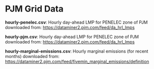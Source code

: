 # PJM Grid Data

__hourly-penelec.csv__: Hourly day-ahead LMP for PENELEC zone of PJM downloaded from: https://dataminer2.pjm.com/feed/da_hrl_lmps

__hourly-pjm.csv__: Hourly day-ahead LMP for PENELEC zone of PJM downloaded from: https://dataminer2.pjm.com/feed/da_hrl_lmps

__hourly-marginal-emissions.csv__: Hourly marginal emissions (for recent months) downloaded from: https://dataminer2.pjm.com/feed/fivemin_marginal_emissions/definition
